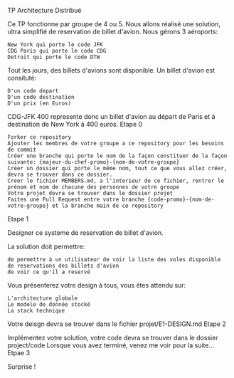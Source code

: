 TP Architecture Distribué

Ce TP fonctionne par groupe de 4 ou 5. Nous allons réalisé une solution, ultra simplifié de reservation de billet d'avion. Nous gérons 3 aéroports:

    New York qui porte le code JFK
    CDG Paris qui porte le code CDG
    Detroit qui porte le code DTW

Tout les jours, des billets d'avions sont disponible. Un billet d'avion est consituté:

    D'un code depart
    D'un code destination
    D'un prix (en Euros)

CDG-JFK 400 represente donc un billet d'avion au départ de Paris et à destination de New York à 400 euros.
Etape 0

    Forker ce repository
    Ajouter les membres de votre groupe a ce repository pour les besoins de commit
    Créer une branche qui porte le nom de la façon constituer de la façon suivante: {majeur-du-chef-promo}-{nom-de-votre-groupe}
    Créer un dossier qui porte le même nom, tout ce que vous allez créer, devra se trouver dans ce dossier.
    Creer le fichier MEMBERS.md, a l'interieur de ce fichier, rentrer le prénom et nom de chacune des personnes de votre groupe
    Votre projet devra se trouver dans le dossier projet
    Faites une Pull Request entre votre branche {code-promo}-{nom-de-votre-groupe} et la branche main de ce repository

Etape 1

Designer ce systeme de reservation de billet d'avion.

La solution doit permettre:

    de permettre à un utilisateur de voir la liste des voles disponible
    de reservations des billets d'avion
    de voir ce qu'il a reservé

Vous présenterez votre design à tous, vous êtes attendu sur:

    L'architecture globale
    Le modele de donnée stocké
    La stack technique

Votre deisgn devra se trouver dans le fichier projet/E1-DESIGN.md
Etape 2

Implémentez votre solution, votre code devra se trouver dans le dossier project/code Lorsque vous avez terminé, venez me voir pour la suite...
Etpae 3

Surprise !
